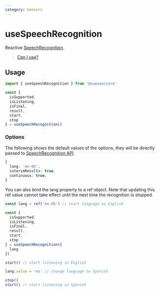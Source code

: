 ```yaml
---
category: Sensors
---
```


# useSpeechRecognition

Reactive [SpeechRecognition](https://developer.mozilla.org/en-US/docs/Web/API/SpeechRecognition).

> [Can I use?](https://caniuse.com/mdn-api_speechrecognition)

## Usage

```ts
import { useSpeechRecognition } from '@vueuse/core'

const {
  isSupported,
  isListening,
  isFinal,
  result,
  start,
  stop
} = useSpeechRecognition()
```

### Options

The following shows the default values of the options, they will be directly passed to [SpeechRecognition API](https://developer.mozilla.org/en-US/docs/Web/API/SpeechRecognition).

```ts
{
  lang: 'en-US',
  interimResults: true,
  continuous: true,
}
```

You can also bind the lang property to a ref object. Note that updating this ref value cannot take effect until the next time the recognition is stopped.

```ts
const lang = ref('en-US') // start language as English

const {
  isSupported,
  isListening,
  isFinal,
  result,
  start,
  stop
} = useSpeechRecognition({
  lang
})

start() // start listening in English

lang.value = 'es' // change language to Spanish

stop()
start() // start listening in Spanish
```
